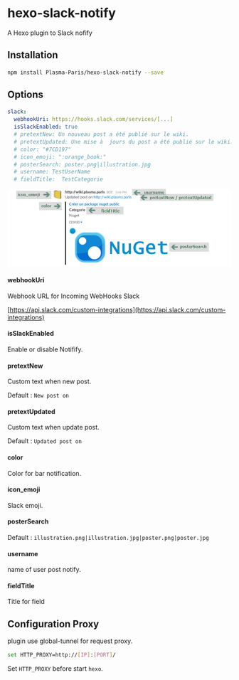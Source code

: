 # hexo-slack-notify
A Hexo plugin to Slack nofify

## Installation

```sh
npm install Plasma-Paris/hexo-slack-notify --save
```

## Options

```yaml
slack:
  webhookUri: https://hooks.slack.com/services/[...]
  isSlackEnabled: true
  # pretextNew: Un nouveau post a été publié sur le wiki.
  # pretextUpdated: Une mise à  jours du post a été publié sur le wiki.
  # color: "#7CD197"
  # icon_emoji: ":orange_book:"
  # posterSearch: poster.png|illustration.jpg
  # username: TestUserName
  # fieldTitle:  TestCategorie
```



![slack_config](README/slack_config.png)

#### webhookUri

Webhook URL for Incoming WebHooks Slack

[https://api.slack.com/custom-integrations](https://api.slack.com/custom-integrations)

#### isSlackEnabled

Enable or disable Notifify.

#### pretextNew

Custom text when new post.

Default : `New post on`

#### pretextUpdated

Custom text when update post.

Default : `Updated post on`

#### color

Color for bar notification.

#### icon_emoji

Slack emoji.

#### posterSearch

Default : `illustration.png|illustration.jpg|poster.png|poster.jpg`

#### username

name of user post notify.

#### fieldTitle

Title for field

## Configuration  Proxy

plugin use global-tunnel for request proxy.

```sh
set HTTP_PROXY=http://[IP]:[PORT]/
```

Set `HTTP_PROXY` before start `hexo`.

